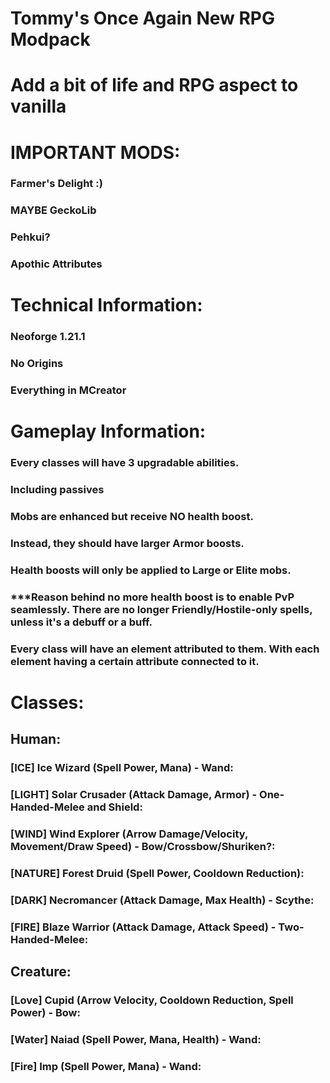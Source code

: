 # Tommy's Once Again New RPG Modpack

# Add a bit of life and RPG aspect to vanilla

# IMPORTANT MODS:
### Farmer's Delight :)
### MAYBE GeckoLib
### Pehkui?
### Apothic Attributes

# Technical Information:
### Neoforge 1.21.1
### No Origins
### Everything in MCreator

# Gameplay Information:
### Every classes will have 3 upgradable abilities.
### Including passives
### Mobs are enhanced but receive NO health boost.
### Instead, they should have larger Armor boosts.
### Health boosts will only be applied to Large or Elite mobs.
### ***Reason behind no more health boost is to enable PvP seamlessly. There are no longer Friendly/Hostile-only spells, unless it's a debuff or a buff.
### Every class will have an element attributed to them. With each element having a certain attribute connected to it.

# Classes:
## Human:
### [ICE] Ice Wizard (Spell Power, Mana) - Wand:
### [LIGHT] Solar Crusader (Attack Damage, Armor) - One-Handed-Melee and Shield:
### [WIND] Wind Explorer (Arrow Damage/Velocity, Movement/Draw Speed) - Bow/Crossbow/Shuriken?:
### [NATURE] Forest Druid (Spell Power, Cooldown Reduction):
### [DARK] Necromancer (Attack Damage, Max Health) - Scythe:
### [FIRE] Blaze Warrior (Attack Damage, Attack Speed) - Two-Handed-Melee:

## Creature:
### [Love] Cupid (Arrow Velocity, Cooldown Reduction, Spell Power) - Bow:
### [Water] Naiad (Spell Power, Mana, Health) - Wand:
### [Fire] Imp (Spell Power, Mana) - Wand:


